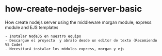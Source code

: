 # how-create-nodejs-server-basic
How create nodejs server using the middleware morgan module, express module and EJS templates
```
- Instalar NodeJS en nuestro equipo
- Descargue el proyecto  y abralo desde un editor de texto (Recomiendo VS Code)
- Necesitará instalar los módulos express, morgan y ejs
```




